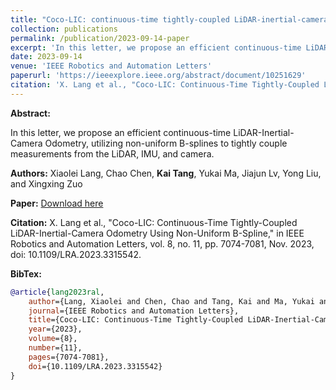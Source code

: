 ```yaml
---
title: "Coco-LIC: continuous-time tightly-coupled LiDAR-inertial-camera odometry using non-uniform B-spline"
collection: publications
permalink: /publication/2023-09-14-paper
excerpt: 'In this letter, we propose an efficient continuous-time LiDAR-Inertial-Camera Odometry, utilizing non-uniform B-splines to tightly couple measurements from the LiDAR, IMU, and camera.'
date: 2023-09-14
venue: 'IEEE Robotics and Automation Letters'
paperurl: 'https://ieeexplore.ieee.org/abstract/document/10251629'
citation: 'X. Lang et al., "Coco-LIC: Continuous-Time Tightly-Coupled LiDAR-Inertial-Camera Odometry Using Non-Uniform B-Spline," in IEEE Robotics and Automation Letters, vol. 8, no. 11, pp. 7074-7081, Nov. 2023, doi: 10.1109/LRA.2023.3315542.'
---
```

**Abstract:** 

In this letter, we propose an efficient continuous-time LiDAR-Inertial-Camera Odometry, utilizing non-uniform B-splines to tightly couple measurements from the LiDAR, IMU, and camera.

**Authors:** Xiaolei Lang, Chao Chen, **Kai Tang**, Yukai Ma, Jiajun Lv, Yong Liu, and Xingxing Zuo

**Paper:** [Download here](https://ieeexplore.ieee.org/abstract/document/10251629)

**Citation:** X. Lang et al., "Coco-LIC: Continuous-Time Tightly-Coupled LiDAR-Inertial-Camera Odometry Using Non-Uniform B-Spline," in IEEE Robotics and Automation Letters, vol. 8, no. 11, pp. 7074-7081, Nov. 2023, doi: 10.1109/LRA.2023.3315542.

**BibTex:**
```BibTex
@article{lang2023ral,
    author={Lang, Xiaolei and Chen, Chao and Tang, Kai and Ma, Yukai and Lv, Jiajun and Liu, Yong and Zuo, Xingxing},
    journal={IEEE Robotics and Automation Letters}, 
    title={Coco-LIC: Continuous-Time Tightly-Coupled LiDAR-Inertial-Camera Odometry Using Non-Uniform B-Spline}, 
    year={2023},
    volume={8},
    number={11},
    pages={7074-7081},
    doi={10.1109/LRA.2023.3315542}
}
```